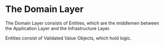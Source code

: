 # The Domain Layer

The Domain Layer consists of Entities, which are the middlemen between the Application Layer and the Infrastructure Layer.

Entities consist of Validated Value Objects, which hold logic.
